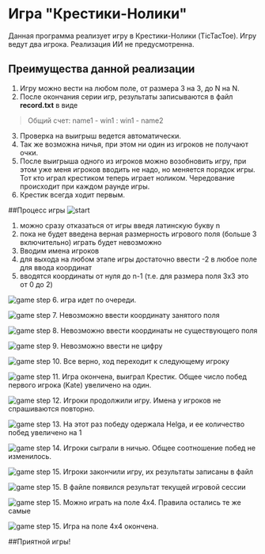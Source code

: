 # Игра "Крестики-Нолики"

Данная программа реализует игру в Крестики-Нолики (TicTacToe). Игру ведут два игрока. Реализация ИИ не предусмотренна.

## Преимущества данной реализации

1. Игру можно вести на любом поле, от размера 3 на 3, до N на N.
2. После окончания серии игр, результаты записываются в файл **record.txt** в виде 
>Общий счет: name1 - win1 : win1 - name2
3. Проверка на выигрыш ведется автоматически.
4. Так же возможна ничья, при этом ни один из игроков не получают очки.
5. После выигрыша одного из игроков можно возобновить игру, при этом уже меня игроков вводить не надо, но меняется порядок игры. Тот кто играл крестиком теперь играет ноликом. Чередование происходит при каждом раунде игры.
6. Крестик всегда ходит первым.

##Процесс игры
![start](resources/Screenshot_1.jpg)


1. можно сразу отказаться от игры введя латинскую букву n
2. пока не будет введена верная размерность игрового поля (больше 3 включительно) играть будет невозможно
3. Вводим имена игроков
4. для выхода на любом этапе игры достаточно ввести -2 в любое поле для ввода координат
5. вводятся координаты от нуля до n-1 (т.е. для размера поля 3x3 это от 0 до 2)

![game step](resources/Screenshot_2.jpg)
6. игра идет по очереди.

![game step](resources/Screenshot_3.jpg)
7. Невозможно ввести координату занятого поля

![game step](resources/Screenshot_4.jpg)
8. Невозможно ввести координаты не существующего поля

![game step](resources/Screenshot_5.jpg)
9. Невозможно ввести не цифру

![game step](resources/Screenshot_6.jpg)
10. Все верно, ход переходит к следующему игроку

![game step](resources/Screenshot_7.jpg)
11. Игра окончена, выиграл Крестик. Общее число побед первого игрока (Kate) увеличено на один.

![game step](resources/Screenshot_8.jpg)
12. Игроки продолжили игру. Имена у игроков не спрашиваются повторно.

![game step](resources/Screenshot_9.jpg)
13. На этот раз победу одержала Helga, и ее количество побед увеличено на 1

![game step](resources/Screenshot_10.jpg)
14. Игроки сыграли в ничью. Общее соотношение побед не изменилось.

![game step](resources/Screenshot_11.jpg)
15. Игроки закончили игру, их результаты записаны в файл

![game step](resources/Screenshot_12.jpg)
15. В файле появился результат текущей игровой сессии

![game step](resources/Screenshot_13.jpg)
15. Можно играть на поле 4x4. Правила остались те же самые

![game step](resources/Screenshot_14.jpg)
15. Игра на поле 4x4 окончена.

##Приятной игры!